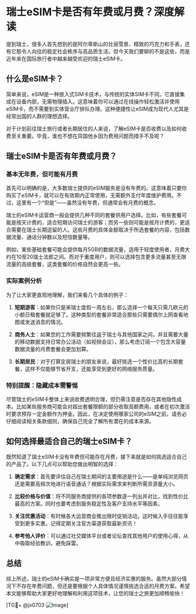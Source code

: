 # 瑞士eSIM卡是否有年费或月费？深度解读

提到瑞士，很多人首先想到的是阿尔卑斯山的壮丽雪景、精致的巧克力和手表，还有它那令人向往的稳定社会秩序与高品质生活。但今天我们要聊的不是这些，而是近年来在国际旅行者中越来越受欢迎的瑞士eSIM卡。

## 什么是eSIM卡？

简单来说，eSIM是一种嵌入式SIM卡技术，与传统的实体SIM卡不同，它直接集成在设备内部，无需物理插入。这意味着你可以通过在线操作轻松激活并使用eSIM卡，而不需要到实体营业厅排队办理。这种便捷性让eSIM成为现代人尤其是经常出国的人群的理想选择。

对于计划前往瑞士旅行或者长期居住的人来说，了解eSIM卡是否收费以及如何收费至关重要。毕竟，谁也不想在异国他乡因为费用问题而措手不及呢？

## 瑞士eSIM卡是否有年费或月费？

### 基本无年费，但可能有月费

首先可以明确的是，大多数瑞士提供的eSIM服务是没有年费的。这意味着只要你购买了eSIM卡，就可以在有效期内正常使用，无需额外支付年度维护费用。不过，这里有一个“但是”——虽然没有年费，但通常会有月费的概念。

瑞士的eSIM卡运营商一般会提供几种不同的套餐供用户选择。比如，有些套餐可能是按天计费的，适合短期访问瑞士的游客；而另一些则可能是按月计费的，更适合需要在瑞士长期逗留的人。这些月费的具体金额取决于所选套餐的内容，包括数据流量、通话分钟数以及短信数量等。

例如，某些基础套餐可能会提供每月5GB的数据流量，适用于轻度使用者，月费大约在10至20瑞士法郎之间。而对于重度用户，则可以选择包含更多流量甚至无限流量的高级套餐，这类套餐的价格自然会更高一些。

### 实际案例分析

为了让大家更直观地理解，我们来看几个具体的例子：

1. **短期游客**：如果你只是来瑞士度假一周左右，那么选择一个每天只需几欧元的小额日租套餐就足够了。这种类型的套餐非常适合那些只需要偶尔上网查看地图或发送消息的情况。
   
2. **商务人士**：如果您的工作需要频繁往返于瑞士与其他国家之间，并且需要大量的移动数据支持日常办公活动（如视频会议），那么考虑订阅一个包含大容量数据流量的月费套餐会更加划算。

3. **长期居民**：对于打算定居瑞士的朋友来说，最好挑选一个性价比高的长期套餐，这样不仅能够节省开支，还能享受到更好的网络服务质量。

### 特别提醒：隐藏成本需警惕

尽管瑞士的eSIM卡整体上来说收费透明合理，但仍需注意是否存在其他隐性成本。比如某些服务商可能会对超出套餐限额的部分收取高额费用，或者在初次激活时要求预存一定金额作为押金。因此，在决定使用哪家公司的eSIM之前，请务必仔细阅读相关条款细则，确保自己完全了解所有潜在的成本来源。

## 如何选择最适合自己的瑞士eSIM卡？

既然知道了瑞士eSIM卡没有年费但可能存在月费，接下来就是如何挑选适合自己的产品了。以下几点可以帮助您做出明智的选择：

1. **确定需求**：首先要评估自己在瑞士期间的主要用途是什么——是单纯浏览网页还是需要高频次地进行语音通话？根据实际需求来判断所需资源量大小。

2. **比较价格与价值**：将不同服务商提供的各项参数逐一列出并对比，找到性价比最高的方案。同时也要考虑到服务稳定性及客户支持水平等因素。

3. **关注优惠活动**：有时候各大运营商会推出限时促销活动，这时候入手往往能享受到更多实惠。记得定期关注官方渠道获取最新资讯！

4. **参考他人评价**：可以通过社交媒体平台或者论坛查找其他用户的使用心得，从中吸取经验教训，避免踩雷。

## 总结

综上所述，瑞士的eSIM卡确实是一项非常方便且经济实惠的服务。虽然大部分情况下不存在年费问题，但还是要根据个人具体情况谨慎挑选合适的月费方案。希望本文能够帮助大家更好地理解和利用这项技术，让您的瑞士之旅更加顺畅愉快！

[TG💪+ @jx0703 ![Image](https://github.com/user-attachments/assets/dbca1d08-cadb-493c-b0ec-ad6f7a83f270)]